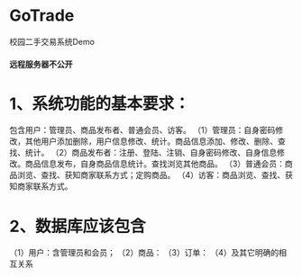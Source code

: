 # GoTrade
校园二手交易系统Demo

#### 远程服务器不公开

# 1、系统功能的基本要求： 
包含用户：管理员、商品发布者、普通会员、访客。 
（1）管理员：自身密码修改，其他用户添加删除，用户信息修改、统计。商品信息添加、修改、删除、查找、统计。 
（2）商品发布者：注册、登陆、注销、自身密码修改、自身信息修改。商品信息发布，自身商品信息统计。查找浏览其他商品。 
（3）普通会员：商品浏览、查找、获知商家联系方式；定购商品。 
（4）访客：商品浏览、查找、获知商家联系方式。 
# 2、数据库应该包含
（1）用户：含管理员和会员；
（2）商品：
（3）订单：
（4）及其它明确的相互关系
